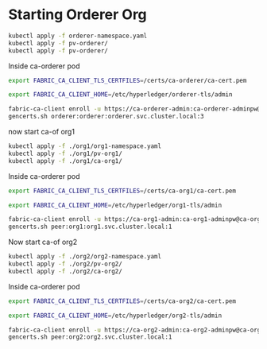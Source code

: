 # Starting Orderer Org

```bash
kubectl apply -f orderer-namespace.yaml
kubectl apply -f pv-orderer/
kubectl apply -f pv-orderer/
```

Inside ca-orderer pod

```bash
export FABRIC_CA_CLIENT_TLS_CERTFILES=/certs/ca-orderer/ca-cert.pem

export FABRIC_CA_CLIENT_HOME=/etc/hyperledger/orderer-tls/admin

fabric-ca-client enroll -u https://ca-orderer-admin:ca-orderer-adminpw@ca-orderer:7054
gencerts.sh orderer:orderer:orderer.svc.cluster.local:3
```

now start ca-of org1

```bash
kubectl apply -f ./org1/org1-namespace.yaml
kubectl apply -f ./org1/pv-org1/
kubectl apply -f ./org1/ca-org1/
```

Inside ca-orderer pod

```bash
export FABRIC_CA_CLIENT_TLS_CERTFILES=/certs/ca-org1/ca-cert.pem

export FABRIC_CA_CLIENT_HOME=/etc/hyperledger/org1-tls/admin

fabric-ca-client enroll -u https://ca-org1-admin:ca-org1-adminpw@ca-org1.org1.svc.cluster.local:7054
gencerts.sh peer:org1:org1.svc.cluster.local:1
```

Now start ca-of org2

```bash
kubectl apply -f ./org2/org2-namespace.yaml
kubectl apply -f ./org2/pv-org2/
kubectl apply -f ./org2/ca-org2/
```

Inside ca-orderer pod

```bash
export FABRIC_CA_CLIENT_TLS_CERTFILES=/certs/ca-org2/ca-cert.pem

export FABRIC_CA_CLIENT_HOME=/etc/hyperledger/org2-tls/admin

fabric-ca-client enroll -u https://ca-org2-admin:ca-org2-adminpw@ca-org2.org2.svc.cluster.local:7054
gencerts.sh peer:org2:org2.svc.cluster.local:1
```

